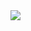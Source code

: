 <img src="https://visitor-badge.glitch.me/badge?page_id=https://github.com/Acforest&right_color=red" />
